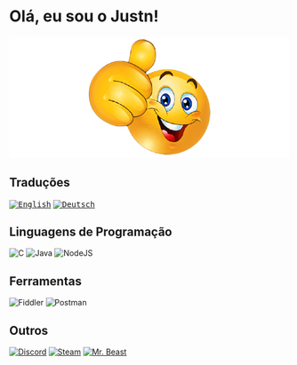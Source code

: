 # Olá, eu sou o **Justn**!
![alt-text](../assets/wow.png "It's me Mario!")
## Traduções
<kbd>[<img title="English" alt="English" src="https://gcore.jsdelivr.net/gh/hampusborgos/country-flags@main/svg/gb.svg" width="22" height="auto">](https://github.com/Random-user-doing-random-stuff/Random-user-doing-random-stuff/blob/main/README.md)</kbd>
<kbd>[<img title="Deutsch" alt="Deutsch" src="https://gcore.jsdelivr.net/gh/hampusborgos/country-flags@main/svg/de.svg" width="29" height="auto">](https://github.com/Random-user-doing-random-stuff/Random-user-doing-random-stuff/blob/main/translations/README_DE.md)</kbd>

## Linguagens de Programação
![C](https://img.shields.io/badge/c-%2300599C.svg?style=for-the-badge&logo=c&logoColor=white)
![Java](https://img.shields.io/badge/java-%23ED8B00.svg?style=for-the-badge&logo=openjdk&logoColor=white)
![NodeJS](https://img.shields.io/badge/node.js-6DA55F?style=for-the-badge&logo=node.js&logoColor=white)

## Ferramentas
![Fiddler](https://img.shields.io/badge/Fiddler-66e710?style=for-the-badge&logo=progress&logoColor=white)
![Postman](https://img.shields.io/badge/postman-ff6c37?style=for-the-badge&logo=postman&logoColor=white)


## Outros

[![Discord](https://img.shields.io/badge/Discord-7289da.svg?style=for-the-badge&logo=discord&logoColor=white)](https://discord.gg/wwbtSVbc)
[![Steam](https://img.shields.io/badge/steam-1b2838.svg?style=for-the-badge&logo=steam&logoColor=white)](https://steamcommunity.com/profiles/76561199138903684)
[![Mr. Beast](https://img.shields.io/badge/Mr.%20Beast-FF0000.svg?style=for-the-badge&logo=youtube&logoColor=white)](https://www.youtube.com/channel/UCX6OQ3DkcsbYNE6H8uQQuVA)
